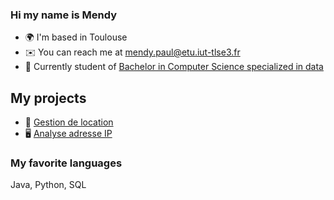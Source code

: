 ### Hi my name is Mendy
* 🌍  I'm based in Toulouse
* ✉️  You can reach me at [mendy.paul@etu.iut-tlse3.fr](mailto:mendy.paul@etu.iut-tlse3.fr)
* 🚀  Currently student of [Bachelor in Computer Science specialized in data](https://www.univ-tlse3.fr/but-specialite-informatique)

## My projects
* 🏡 [Gestion de location](https://github.com/gaiailou/housing-rentals-application)
* 🖥️ [Analyse adresse IP](https://github.com/endspigel/Analyse-adresse-IP)

### My favorite languages
Java, Python, SQL
